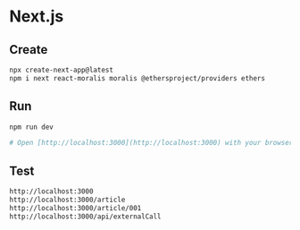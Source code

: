 # Next.js

## Create
```sh
npx create-next-app@latest
npm i next react-moralis moralis @ethersproject/providers ethers
```

## Run
```bash
npm run dev

# Open [http://localhost:3000](http://localhost:3000) with your browser to see the result.
```

## Test
```sh
http://localhost:3000
http://localhost:3000/article
http://localhost:3000/article/001
http://localhost:3000/api/externalCall
```




